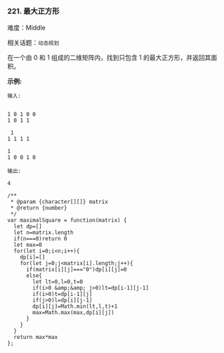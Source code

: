 ### 221. 最大正方形

难度：Middle

相关话题：`动态规划`

在一个由 0 和 1 组成的二维矩阵内，找到只包含 1 的最大正方形，并返回其面积。



**示例:** 



```
输入:


1 0 1 0 0
1 0 1 1

 1
1 1 1 1

1
1 0 0 1 0

输出:

4
```

```
/**
 * @param {character[][]} matrix
 * @return {number}
 */
var maximalSquare = function(matrix) {
  let dp=[]
  let n=matrix.length
  if(n===0)return 0
  let max=0
  for(let i=0;i<n;i++){
    dp[i]=[]
    for(let j=0;j<matrix[i].length;j++){
      if(matrix[i][j]==="0")dp[i][j]=0
      else{
        let lt=0,l=0,t=0
        if(i>0 &amp;&amp; j>0)lt=dp[i-1][j-1]
        if(i>0)t=dp[i-1][j]
        if(j>0)l=dp[i][j-1]
        dp[i][j]=Math.min(lt,l,t)+1
        max=Math.max(max,dp[i][j])
      }
    }
  }
  return max*max
};
```

